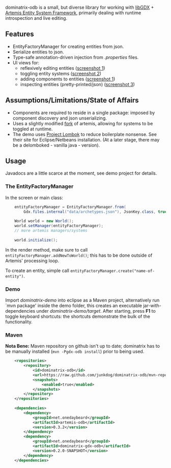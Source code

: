 dominatrix-odb is a small, but diverse library for working with [libGDX](http://libgdx.badlogicgames.com/) + 
[Artemis Entity System Framework](http://gamadu.com/artemis/), primarily dealing with runtime introspection and live editing.

## Features
 - EntityFactoryManager for creating entities from json.
 - Serialize entities to json.
 - Type-safe annotation-driven injection from _.properties_ files.
 - UI views for:
    - reflexively editing entities 
      ([screenshot 1](https://raw.github.com/wiki/junkdog/dominatrix-odb/images/rebelescape-editor-reflexive-03.png))
    - toggling entity systems
      ([screenshot 2](https://raw.github.com/wiki/junkdog/dominatrix-odb/images/rebelescape-004-systems.jpg))
    - adding components to entities
      ([screenshot 1](https://raw.github.com/wiki/junkdog/dominatrix-odb/images/rebelescape-editor-reflexive-03.png))
    - inspecting entities (pretty-printed/json)
      ([screenshot 3](https://github.com/junkdog/dominatrix-odb/wiki/entity-inspection-psytripper))

## Assumptions/Limitations/State of Affairs
 - Components are required to reside in a single package: imposed by component  discovery and
   json unserializing.
 - Uses a slightly modified [fork](https://github.com/junkdog/artemis-odb) of artemis, allowing
   for systems to be toggled at runtime.
 - The demo uses [Project Lombok](http://projectlombok.org/) to reduce boilerplate nonsense. See their site
   for Eclipse/Netbeans installation. (At a later stage, there may be a delomboked - vanilla java - version).


## Usage
Javadocs are a little scarce at the moment, see demo project for details.

### The EntityFactoryManager
In the screen or main class:
```java
    entityFactoryManager = EntityFactoryManager.from(
        Gdx.files.internal("data/archetypes.json"), JsonKey.class, true);
                
    World world = new World();
	world.setManager(entityFactoryManager);       
    // more artemis managers/systems
    
    world.initialize();
```

In the render method, make sure to call `entityFactoryManager.addNewToWorld()`; this
has to be done outside of Artemis' processing loop.

To create an entity, simple call `entityFactoryManager.create("name-of-entity")`.

### Demo
Import _dominatrix-demo_ into eclipse as a Maven project, alternatively run `mvn package' inside the
demo folder,  this creates an executable jar-with-dependencies under _dominatrix-demo/target_.
After starting, press **F1** to toggle keyboard shortcuts: the shortcuts demonstrate the bulk of
the functionality.

### Maven

**Nota Bene:** Maven repository on github isn't up to date; dominatrix has to be manually
installed (`mvn -Pgdx-odb install`) prior to being used.

```xml
    <repositories>
    	<repository>
    		<id>dominatrix-odb</id>
    		<url>https://raw.github.com/junkdog/dominatrix-odb/mvn-repo/</url>
    		<snapshots>
    			<enabled>true</enabled>
    		</snapshots>
    	</repository>
    </repositories>
    
    <dependencies>
		<dependency>
			<groupId>net.onedaybeard</groupId>
			<artifactId>artemis-odb</artifactId>
			<version>0.3.2</version>
		</dependency>
		<dependency>
			<groupId>net.onedaybeard</groupId>
			<artifactId>dominatrix-gdx-odb</artifactId>
			<version>0.2.0-SNAPSHOT</version>
		</dependency>
	</dependencies>
```
